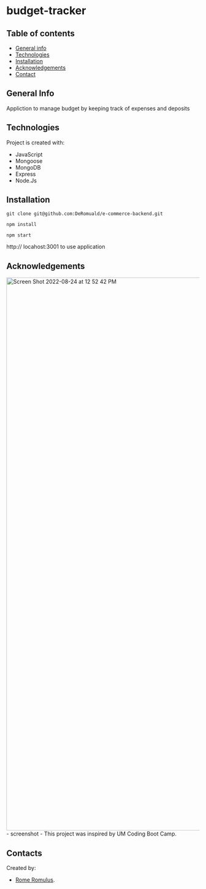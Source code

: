 # budget-tracker

## Table of contents
* [General info](#general-info)
* [Technologies](#technologies)
* [Installation](#installation)
* [Acknowledgements](#acknowledgements)
* [Contact](#contact)



## General Info
Appliction to manage budget by keeping track of expenses and deposits

## Technologies
Project is created with:
- JavaScript
- Mongoose
- MongoDB
- Express
- Node.Js

## Installation

``` terminal
git clone git@github.com:DeRomuald/e-commerce-backend.git

npm install

npm start
```
 http:// locahost:3001 to use application

## Acknowledgements
<img width="1440" alt="Screen Shot 2022-08-24 at 12 52 42 PM" src="https://user-images.githubusercontent.com/100550961/186478276-3d5cb14e-d29f-4b77-91b7-22fc1b887977.png">
- screenshot
- This project was inspired by UM Coding Boot Camp.

## Contacts
Created by:
- [Rome Romulus](https://github.com/DeRomuald).
